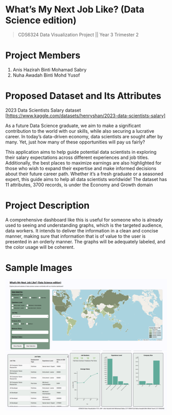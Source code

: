 # What’s My Next Job Like? (Data Science edition)
> CDS6324 Data Visualization Project || Year 3 Trimester 2

# Project Members
1. Anis Hazirah Binti Mohamad Sabry
2. Nuha Awadah Binti Mohd Yusof

# Proposed Dataset and Its Attributes
2023 Data Scientists Salary dataset [https://www.kaggle.com/datasets/henryshan/2023-data-scientists-salary]

As a future Data Science graduate, we aim to make a significant contribution to the world with our skills, while also securing a lucrative career. In today’s data-driven economy, data scientists are sought after by many. Yet, just how many of these opportunities will pay us fairly?

This application aims to help guide potential data scientists in exploring their salary expectations across different experiences and job titles. Additionally, the best places to maximize earnings are also highlighted for those who wish to expand their expertise and make informed decisions about their future career path. Whether it’s a fresh graduate or a seasoned expert, this guide aims to help all data scientists worldwide! 
The dataset has 11 attributes, 3700 records, is under the Economy and Growth domain

# Project Description
A comprehensive dashboard like this is useful for someone who is already used to seeing and understanding graphs, which is the targeted audience, data workers. It intends to deliver the information in a clean and concise manner, making sure that information that is of value to the user is presented in an orderly manner. The graphs will be adequately labeled, and the color usage will be coherent. 

# Sample Images
![Sample Image 1](sampleImages/DV_img1.png)
![Sample Image 2](sampleImages/DV_img2.png)
